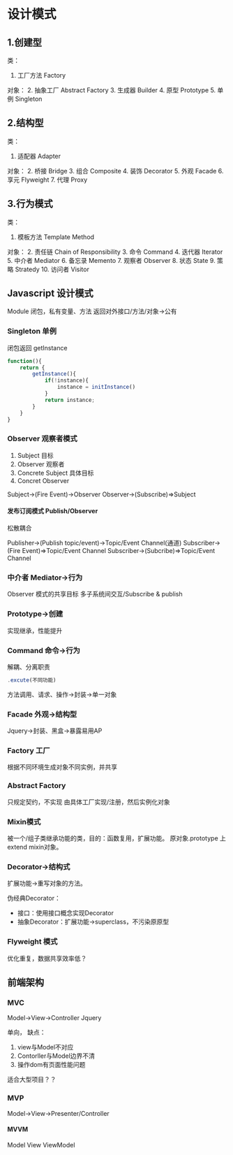 # 设计模式

## 1.创建型

类：

1. 工厂方法 Factory

对象：
2. 抽象工厂 Abstract Factory
3. 生成器  Builder
4. 原型 Prototype
5. 单例 Singleton

## 2.结构型

类：

1. 适配器 Adapter

对象：
2. 桥接 Bridge
3. 组合 Composite
4. 装饰 Decorator
5. 外观 Facade
6. 享元 Flyweight
7. 代理 Proxy

## 3.行为模式

类：

1. 模板方法 Template Method

对象：
2. 责任链 Chain of Responsibility
3. 命令 Command
4. 迭代器 Iterator
5. 中介者 Mediator
6. 备忘录 Memento
7. 观察者 Observer
8. 状态 State
9.  策略 Stratedy
10. 访问者 Visitor

## Javascript 设计模式

Module 闭包，私有变量、方法
返回对外接口/方法/对象->公有

### Singleton 单例

闭包返回 getInstance

```Javascript
function(){
    return {
        getInstance(){
            if(!instance){
                instance = initInstance()
            }
            return instance;
        }
    }
}
```

### Observer 观察者模式

1. Subject 目标
2. Observer 观察者
3. Concrete Subject 具体目标
4. Concret Observer

Subject->(Fire Event)->Observer
Observer->(Subscribe)=>Subject

#### 发布订阅模式 Publish/Observer

松散耦合

Publisher->(Publish topic/event)->Topic/Event Channel(通道)
Subscriber->(Fire Event)=>Topic/Event Channel
Subscriber->(Subcribe)=>Topic/Event Channel

### 中介者 Mediator->行为

Observer 模式的共享目标
多子系统间交互/Subscribe & publish

### Prototype->创建

实现继承，性能提升

### Command 命令->行为

解耦、分离职责

```Javascript
.excute(不同功能)
```

方法调用、请求、操作->封装->单一对象

### Facade 外观->结构型

Jquery->封装、黑盒->暴露易用AP

### Factory 工厂

根据不同环境生成对象不同实例，并共享

### Abstract Factory

只规定契约，不实现
由具体工厂实现/注册，然后实例化对象

### Mixin模式

被一个/组子类继承功能的类，目的：函数复用，扩展功能。
原对象.prototype 上extend mixin对象。

### Decorator->结构式

扩展功能->重写对象的方法。

伪经典Decorator：

+ 接口：使用接口概念实现Decorator
+ 抽象Decorator：扩展功能->superclass，不污染原原型

### Flyweight 模式

优化重复，数据共享效率低？

## 前端架构

### MVC

Model->View->Controller
Jquery

单向，
缺点：

1. view与Model不对应
2. Contorller与Model边界不清
3. 操作dom有页面性能问题

适合大型项目？？

### MVP

Model->View->Presenter/Controller

#### MVVM

Model View ViewModel

